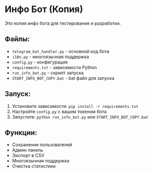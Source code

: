 # Инфо Бот (Копия)

Это копия инфо бота для тестирования и разработки.

## Файлы:

- `telegram_bot_handler.py` - основной код бота
- `i18n.py` - многоязычная поддержка
- `config.py` - конфигурация
- `requirements.txt` - зависимости Python
- `run_info_bot.py` - скрипт запуска
- `START_INFO_BOT_COPY.bat` - bat файл для запуска

## Запуск:

1. Установите зависимости: `pip install -r requirements.txt`
2. Настройте `config.py` с вашим токеном бота
3. Запустите: `python run_info_bot.py` или `START_INFO_BOT_COPY.bat`

## Функции:

- Сохранение пользователей
- Админ панель
- Экспорт в CSV
- Многоязычная поддержка
- Очистка статистики
